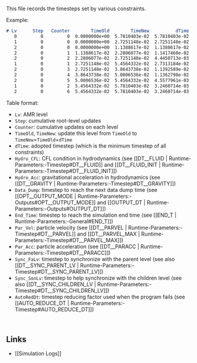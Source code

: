 This file records the timesteps set by various constraints.

Example:
```markdown
# Lv      Step   Counter        TimeOld        TimeNew          dTime      Hydro_CFL      Hydro_Acc      Data_Dump       End_Time        Par_Vel        Par_Acc      Sync_FaLv     Sync_SonLv      AutoRedDt
   0         0         0  0.0000000e+00  5.7810403e-02  5.7810403e-02  5.7810403e-02  3.8746542e-01  5.0000000e-01  1.0000000e+00            inf            inf  3.4028235e+38  0.0000000e+00  1.0000000e+00
   1         0         0  0.0000000e+00  2.7251148e-02  2.7251148e-02  2.8751362e-02  2.7327576e-01  5.0000000e-01  1.0000000e+00  2.7251148e-02  3.2869031e-01  5.7810403e-02  0.0000000e+00  1.0000000e+00
   2         0         0  0.0000000e+00  1.1388617e-02  1.1388617e-02  1.4373764e-02  1.8945998e-01  5.0000000e-01  1.0000000e+00  1.1388617e-02  1.3525940e-01  2.7251148e-02  3.4028235e+38  1.0000000e+00
   2         0         1  1.1388617e-02  2.2806077e-02  1.1417460e-02  1.4375145e-02  1.8895561e-01  4.8861138e-01  9.8861138e-01  1.1417460e-02  1.3519738e-01  1.5862531e-02  3.4028235e+38  1.0000000e+00
   2         0         2  2.2806077e-02  2.7251148e-02  4.4450713e-03  1.4371166e-02  1.8914053e-01  4.7719392e-01  9.7719392e-01  1.1404442e-02  1.3502470e-01  4.4450713e-03  3.4028235e+38  1.0000000e+00
   1         0         1  2.7251148e-02  5.4564332e-02  2.7313184e-02  2.8762037e-02  2.7449206e-01  4.7274885e-01  9.7274885e-01  2.7313184e-02  3.2819969e-01  3.0559255e-02  2.2808885e-02  1.0000000e+00
   2         0         3  2.7251148e-02  3.8643738e-02  1.1392589e-02  1.4369172e-02  1.8924589e-01  4.7274885e-01  9.7274885e-01  1.1392589e-02  1.3499083e-01  2.7313184e-02  3.4028235e+38  1.0000000e+00
   2         0         4  3.8643738e-02  5.0006536e-02  1.1362798e-02  1.4362061e-02  1.8951729e-01  4.6135626e-01  9.6135626e-01  1.1362798e-02  1.3511053e-01  1.5920594e-02  3.4028235e+38  1.0000000e+00
   2         0         5  5.0006536e-02  5.4564332e-02  4.5577961e-03  1.4361952e-02  1.8928616e-01  4.4999346e-01  9.4999346e-01  1.1333992e-02  1.3501261e-01  4.5577961e-03  3.4028235e+38  1.0000000e+00
   1         0         2  5.4564332e-02  5.7810403e-02  3.2460714e-03  2.8789273e-02  2.7419209e-01  4.4543567e-01  9.4543567e-01  2.7375017e-02  3.0900203e-01  3.2460714e-03  3.4028235e+38  1.0000000e+00
   2         0         6  5.4564332e-02  5.7810403e-02  3.2460714e-03  1.4362757e-02  1.8928155e-01  4.4543567e-01  9.4543567e-01  1.1322705e-02  1.3496141e-01  3.2460714e-03  3.4028235e+38  1.0000000e+00
```

Table format:
* `Lv`: AMR level
* `Step`: cumulative root-level updates
* `Counter`: cumulative updates on each level
* `TimeOld`, `TimeNew`: update this level from `TimeOld` to `TimeNew`=`TimeOld`+`dTime`
* `dTime`: adopted timestep (which is the minimum timestep of all constraints)
* `Hydro_CFL`: CFL condition in hydrodynamics (see
[[DT__FLUID | Runtime-Parameters:-Timestep#DT__FLUID]] and
[[DT__FLUID_INIT | Runtime-Parameters:-Timestep#DT__FLUID_INIT]])
* `Hydro_Acc`: gravitational acceleration in hydrodynamics (see
[[DT__GRAVITY | Runtime-Parameters:-Timestep#DT__GRAVITY]])
* `Data_Dump`: timestep to reach the next data dump time (see
[[OPT__OUTPUT_MODE | Runtime-Parameters:-Outputs#OPT__OUTPUT_MODE]] and
[[OUTPUT_DT | Runtime-Parameters:-Outputs#OUTPUT_DT]])
* `End_Time`: timestep to reach the simulation end time (see
[[END_T | Runtime-Parameters:-General#END_T]])
* `Par_Vel`: particle velocity (see
[[DT__PARVEL | Runtime-Parameters:-Timestep#DT__PARVEL]] and
[[DT__PARVEL_MAX | Runtime-Parameters:-Timestep#DT__PARVEL_MAX]])
* `Par_Acc`: particle acceleration (see
[[DT__PARACC | Runtime-Parameters:-Timestep#DT__PARACC]])
* `Sync_FaLv`: timestep to synchronize with the parent level (see also
[[DT__SYNC_PARENT_LV | Runtime-Parameters:-Timestep#DT__SYNC_PARENT_LV]])
* `Sync_SonLv`: timestep to help synchronize with the children level (see also
[[DT__SYNC_CHILDREN_LV | Runtime-Parameters:-Timestep#DT__SYNC_CHILDREN_LV]])
* `AutoRedDt`: timestep reducing factor used when the program fails (see
[[AUTO_REDUCE_DT | Runtime-Parameters:-Timestep#AUTO_REDUCE_DT]])

<br>

## Links
* [[Simulation Logs]]
